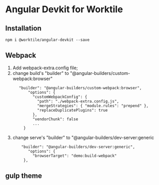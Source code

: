# Angular Devkit for Worktile

## Installation
```
npm i @worktile/angular-devkit --save
```

## Webpack

1. Add webpack-extra.config file;
2. change build's "builder" to "@angular-builders/custom-webpack:browser"
```
      "builder": "@angular-builders/custom-webpack:browser",
          "options": {
            "customWebpackConfig": {
              "path": "./webpack-extra.config.js",
              "mergeStrategies": { "module.rules": "prepend" },
              "replaceDuplicatePlugins": true
            },
            "vendorChunk": false
            ...
        }
```
3. change serve's "builder" to "@angular-builders/dev-server:generic
```
       "builder": "@angular-builders/dev-server:generic",
          "options": {
            "browserTarget": "demo:build-webpack"
        },
```


## gulp theme
